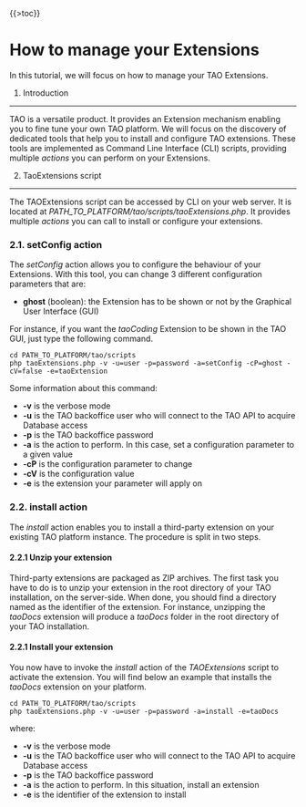 {{\>toc}}

How to manage your Extensions
=============================

In this tutorial, we will focus on how to manage your TAO Extensions.

1. Introduction
---------------

TAO is a versatile product. It provides an Extension mechanism enabling you to fine tune your own TAO platform. We will focus on the discovery of dedicated tools that help you to install and configure TAO extensions. These tools are implemented as Command Line Interface (CLI) scripts, providing multiple *actions* you can perform on your Extensions.

2. TaoExtensions script
-----------------------

The TAOExtensions script can be accessed by CLI on your web server. It is located at *PATH\_TO\_PLATFORM/tao/scripts/taoExtensions.php*. It provides multiple *actions* you can call to install or configure your extensions.

### 2.1. setConfig action

The *setConfig* action allows you to configure the behaviour of your Extensions. With this tool, you can change 3 different configuration parameters that are:

-   **ghost** (boolean): the Extension has to be shown or not by the Graphical User Interface (GUI)

For instance, if you want the *taoCoding* Extension to be shown in the TAO GUI, just type the following command.

    cd PATH_TO_PLATFORM/tao/scripts
    php taoExtensions.php -v -u=user -p=password -a=setConfig -cP=ghost -cV=false -e=taoExtension

Some information about this command:

-   **-v** is the verbose mode *<span class="boolean"></span>*
-   **-u** is the TAO backoffice user who will connect to the TAO API to acquire Database access *<span class="string"></span>*
-   **-p** is the TAO backoffice password *<span class="string"></span>*
-   **-a** is the action to perform. In this case, set a configuration parameter to a given value *<span class="string"></span>*
-   **-cP** is the configuration parameter to change *<span class="string"></span>*
-   **-cV** is the configuration value *<span class="boolean"></span>*
-   **-e** is the extension your parameter will apply on *<span class="string"></span>*

### 2.2. install action

The *install* action enables you to install a third-party extension on your existing TAO platform instance. The procedure is split in two steps.

#### 2.2.1 Unzip your extension

Third-party extensions are packaged as ZIP archives. The first task you have to do is to unzip your extension in the root directory of your TAO installation, on the server-side. When done, you should find a directory named as the identifier of the extension. For instance, unzipping the *taoDocs* extension will produce a *taoDocs* folder in the root directory of your TAO installation.

#### 2.2.1 Install your extension

You now have to invoke the *install* action of the *TAOExtensions* script to activate the extension. You will find below an example that installs the *taoDocs* extension on your platform.

    cd PATH_TO_PLATFORM/tao/scripts
    php taoExtensions.php -v -u=user -p=password -a=install -e=taoDocs

where:

-   **-v** is the verbose mode *<span class="boolean"></span>*
-   **-u** is the TAO backoffice user who will connect to the TAO API to acquire Database access *<span class="string"></span>*
-   **-p** is the TAO backoffice password *<span class="string"></span>*
-   **-a** is the action to perform. In this situation, install an extension *<span class="string"></span>*
-   **-e** is the identifier of the extension to install *<span class="string"></span>*

